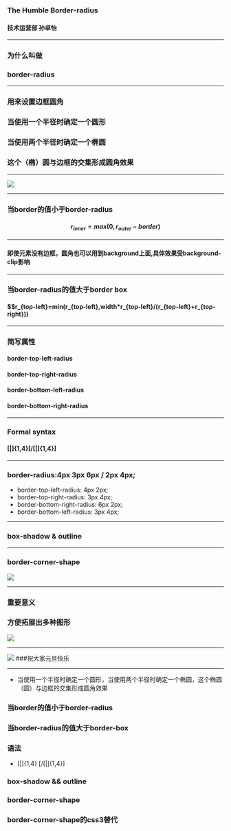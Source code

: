 
### The Humble Border-radius
#### 技术运营部 孙卓怡

----

### 为什么叫做
### border-radius

----

### 用来设置边框圆角
### 当使用一个半径时确定一个圆形
### 当使用两个半径时确定一个椭圆
### 这个（椭）圆与边框的交集形成圆角效果

----

![](https://mdn.mozillademos.org/files/3638/border-radius-sh.png)

----

### 当border的值小于border-radius
#### $$r_{inner} = max(0,r_{outer} - border)$$

----

#### 即使元素没有边框，圆角也可以用到background上面,具体效果受background-clip影响

----

### 当border-radius的值大于border box
#### $$r_{top-left}=min(r_{top-left},width*r_{top-left}/(r_{top-left}+r_{top-right}))

----

### 简写属性
#### border-top-left-radius
#### border-top-right-radius
#### border-bottom-left-radius
#### border-bottom-right-radius

----

### Formal syntax
#### [<length>|<percentage>]{1,4}[/[<length>|<percentage>]{1,4}]

----

### border-radius:4px 3px 6px / 2px 4px;

 * border-top-left-radius: 4px 2px;
 * border-top-right-radius: 3px 4px;
 * border-bottom-right-radius: 6px 2px;
 * border-bottom-left-radius:  3px 4px;

----

### box-shadow & outline

----

### border-corner-shape

![](http://media02.hongkiat.com/thumbs/640x410/css3-border-shape.webp)

----

### 重要意义
### 方便拓展出多种图形
![](http://media02.hongkiat.com/css3-border-shape/scoop.jpg)

----

![](http://www.sharewithu.com/dat/college/strategy/201411/2014110412000000033598.jpg)
###祝大家元旦快乐

----






 * 当使用一个半径时确定一个圆形，当使用两个半径时确定一个椭圆，这个椭圆（圆）与边框的交集形成圆角效果

### 当border的值小于border-radius
### 当border-radius的值大于border-box

### 语法
 * [<length>|<percentage>]{1,4} [/[<length>|<percentage>]{1,4}]

### box-shadow && outline
### border-corner-shape
### border-corner-shape的css3替代


